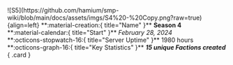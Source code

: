 <div class="grid" markdown>
![S5](https://github.com/hamium/smp-wiki/blob/main/docs/assets/imgs/S4%20-%20Copy.png?raw=true){align=left}
**:material-creation:{ title="Name" }** <b>Season 4</b><br>
**:material-calendar:{ title="Start" }** <i>February 28, 2024</i><br>
**:octicons-stopwatch-16:{ title="Server Uptime" }** 1980 hours<br>
**:octicons-graph-16:{ title="Key Statistics" }** <b><i>15 unique Factions created</i></b>
{ .card }
</div>

